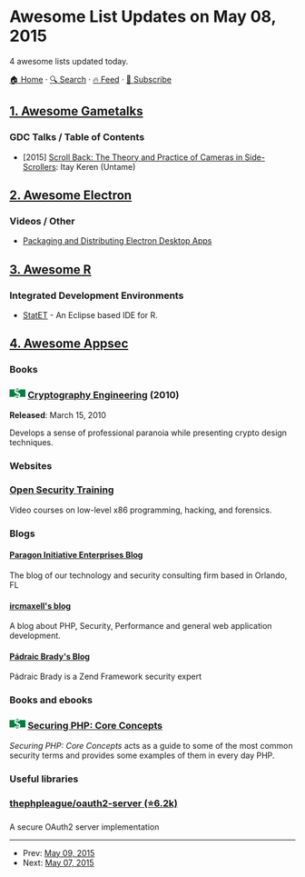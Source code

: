 # Awesome List Updates on May 08, 2015

4 awesome lists updated today.

[🏠 Home](/README.md) · [🔍 Search](https://www.trackawesomelist.com/search/) · [🔥 Feed](https://www.trackawesomelist.com/rss.xml) · [📮 Subscribe](https://trackawesomelist.us17.list-manage.com/subscribe?u=d2f0117aa829c83a63ec63c2f&id=36a103854c)



## [1. Awesome Gametalks](/content/hzoo/awesome-gametalks/README.md)

### GDC Talks / Table of Contents

*   \[2015] [Scroll Back: The Theory and Practice of Cameras in Side-Scrollers](http://www.gdcvault.com/play/1022243/): Itay Keren (Untame)

## [2. Awesome Electron](/content/sindresorhus/awesome-electron/README.md)

### Videos / Other

*   [Packaging and Distributing Electron Desktop Apps](https://www.youtube.com/watch?v=dz5SnmBzBXc)

## [3. Awesome R](/content/qinwf/awesome-R/README.md)

### Integrated Development Environments

*   [StatET](http://www.walware.de/goto/statet) - An Eclipse based IDE for R.

## [4. Awesome Appsec](/content/paragonie/awesome-appsec/README.md)

### Books

### ![nonfree](https://github.com/paragonie/awesome-appsec/raw/master/img/nonfree.png) [Cryptography Engineering](http://www.amazon.com/Cryptography-Engineering-Principles-Practical-Applications/dp/0470474246) (2010)

**Released**: March 15, 2010

Develops a sense of professional paranoia while presenting crypto design techniques.

### Websites

### [Open Security Training](http://opensecuritytraining.info/)

Video courses on low-level x86 programming, hacking, and forensics.
### Blogs

#### [Paragon Initiative Enterprises Blog](https://paragonie.com/blog/)

The blog of our technology and security consulting firm based in Orlando, FL

#### [ircmaxell's blog](http://blog.ircmaxell.com)

A blog about PHP, Security, Performance and general web application development.

#### [Pádraic Brady's Blog](http://blog.astrumfutura.com)

Pádraic Brady is a Zend Framework security expert

### Books and ebooks

### ![nonfree](https://github.com/paragonie/awesome-appsec/raw/master/img/nonfree.png) [Securing PHP: Core Concepts](https://leanpub.com/securingphp-coreconcepts)

*Securing PHP: Core Concepts* acts as a guide to some of the most common security terms and provides some examples of them in every day PHP.

### Useful libraries

### [thephpleague/oauth2-server (⭐6.2k)](https://github.com/thephpleague/oauth2-server)

A secure OAuth2 server implementation

---

- Prev: [May 09, 2015](/content/2015/05/09/README.md)
- Next: [May 07, 2015](/content/2015/05/07/README.md)